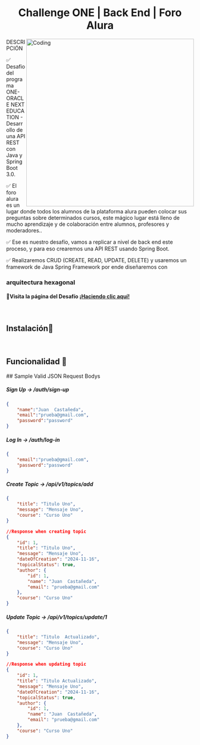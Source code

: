 <h1 align="center">Challenge ONE | Back End | Foro Alura </h1>
<img align="right" alt="Coding" width="450" src="https://www.servicetonic.com/wp-content/uploads/2020/10/API-Interface-Servicetonic.png">

>
<p align="left">
 DESCRIPCIÓN
  
 ✅ Desafio del programa ONE-ORACLE NEXT EDUCATION  - Desarrollo de una API REST con Java y Spring Boot 3.0.

 ✅ El foro alura es un lugar donde todos los alumnos de la plataforma alura pueden colocar sus preguntas sobre determinados cursos, este mágico lugar está lleno de mucho aprendizaje y de colaboración entre alumnos, profesores y moderadores..

✅ Ese es nuestro desafío, vamos a replicar a nivel de back end este proceso, y para eso crearemos una API REST usando Spring Boot.

✅ Realizaremos CRUD (CREATE, READ, UPDATE, DELETE) y usaremos un framework de Java Spring Framework por ende diseñaremos con  
  ### arquitectura hexagonal

#### 📃Visita la página del Desafío [¡Haciendo clic aquí!](https://www.aluracursos.com/challenges/oracle-one-back-end/aluraforo) 


<p/>
<br>
<h2>Instalación📌</h2>
<br>
<h2>Funcionalidad 🔎</h2>
## Sample Valid JSON Request Bodys

##### <a id="signup">Sign Up -> /auth/sign-up</a>
```json
{
    "name":"Juan  Castañeda",
    "email":"prueba@gmail.com",
    "password":"password"
}
```

##### <a id="signin">Log In -> /auth/log-in</a>
```json
{
    "email":"prueba@gmail.com",
    "password":"password"
}
```
##### <a id="topicCreate">Create Topic -> /api/v1/topics/add</a>
```json
{
    "title": "Titulo Uno",
    "message": "Mensaje Uno",
    "course": "Curso Uno"
}
```
```json
//Response when creating topic
{
    "id": 1,
    "title": "Titulo Uno",
    "message": "Mensaje Uno",
    "dateOfCreation": "2024-11-16",
    "topicalStatus": true,
    "author": {
        "id": 1,
        "name": "Juan  Castañeda",
        "email": "prueba@gmail.com"
    },
    "course": "Curso Uno"
}
```
##### <a id="topicUpdate">Update Topic -> /api/v1/topics/update/1</a>

```json
{
    "title": "Titulo  Actualizado",
    "message": "Mensaje Uno",
    "course": "Curso Uno"
}
```
```json
//Response when updating topic
{
    "id": 1,
    "title": "Titulo Actualizado",
    "message": "Mensaje Uno",
    "dateOfCreation": "2024-11-16",
    "topicalStatus": true,
    "author": {
        "id": 1,
        "name": "Juan  Castañeda",
        "email": "prueba@gmail.com"
    },
    "course": "Curso Uno"
}
```



